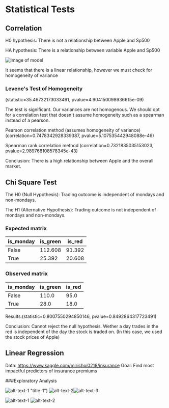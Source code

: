 # Statistical Tests

## Correlation

H0 hypothesis: There is not a relationship between Apple and Sp500

HA hypothesis: There is a relationship between variable Apple and Sp500


![Image of model](https://github.com/MihaiGroza/statistical_tests/blob/master/Graphs/corellation.png)

It seems that there is a linear relationship, however we must check for homogeneity of variance

### Levene's Test of Homogeneity 

(statistic=35.46732173033491, pvalue=4.904150098936615e-09)

The test is significant. Our variances are not homogenous.
We should opt for a correlation test that doesn't assume homogeneity such as a spearman instead of a pearson.


Pearson correlation method (assumes homogeneity of variance)
(correlation=0.7478342928339387, pvalue=5.107535442948088e-46)

Spearman rank correlation method
(correlation=0.7321835035153023, pvalue=2.989768108578345e-43)

Conclusion: There is a high relationship between Apple and the overall market. 

## Chi Square Test

The H0 (Null Hypothesis): Trading outcome is independent of mondays and non-mondays.

The H1 (Alternative Hypothesis): Trading outcome is not independent of mondays and non-mondays.

### Expected matrix

|is_monday    | is_green |is_red|
|-------------| ---------|------|
|False        | 112.608  |91.392|
|True         | 25.392   |20.608| 

### Observed matrix

|is_monday   | is_green  |is_red|
|------------|-----------|------|
|False       |  110.0    |95.0  |
|True        |   28.0    |18.0  |

Results:(statistic=0.8007550294850146, pvalue=0.8492864317723491)

Conclusion: Cannot reject the null hypothesis. Wether a day trades in the red is independent of the day the stock is traded on.  (In this case, we used the stock prices of Apple)


## Linear Regression

Data: https://www.kaggle.com/mirichoi0218/insurance
Goal: Find most impactful predictors of insurance premiums

###Exploratory Analysis

![alt-text-1](https://github.com/MihaiGroza/statistical_tests/blob/master/Graphs/age_charges.png) "title-1") ![alt-text-2](https://github.com/MihaiGroza/statistical_tests/blob/master/Graphs/bmi_charges.png "title-2")![alt-text-3](https://github.com/MihaiGroza/statistical_tests/blob/master/Graphs/region_charges.png "title-3")

![alt-text-1](https://github.com/MihaiGroza/statistical_tests/blob/master/Graphs/sex_charges.png") ![alt-text-2](https://github.com/MihaiGroza/statistical_tests/blob/master/Graphs/smoker_charges.png "title-2")



